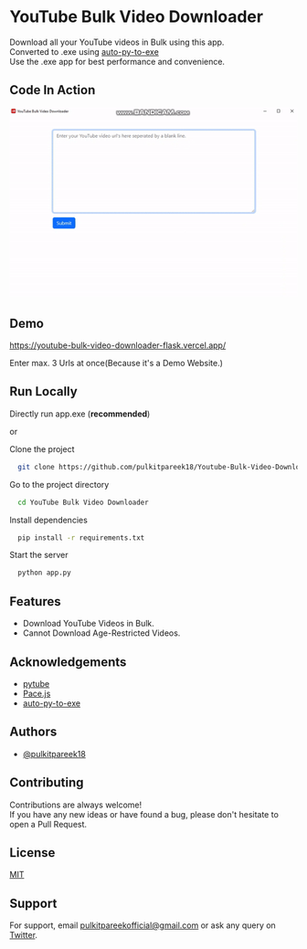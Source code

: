
# YouTube Bulk Video Downloader

Download all your YouTube videos in Bulk using this app.  
Converted to .exe using [auto-py-to-exe](https://github.com/brentvollebregt/auto-py-to-exe)  
Use the .exe app for best performance and convenience.

## Code In Action
![](https://github.com/pulkitpareek18/Youtube-Bulk-Video-Downloader/blob/master/demo.gif)

## Demo

https://youtube-bulk-video-downloader-flask.vercel.app/

Enter max. 3 Urls at once(Because it's a Demo Website.)

## Run Locally

Directly run app.exe (**recommended**)

or

Clone the project

```bash
  git clone https://github.com/pulkitpareek18/Youtube-Bulk-Video-Downloader
```

Go to the project directory

```bash
  cd YouTube Bulk Video Downloader
```

Install dependencies

```bash
  pip install -r requirements.txt
```

Start the server

```bash
  python app.py
```


## Features

- Download YouTube Videos in Bulk.
- Cannot Download Age-Restricted Videos.




## Acknowledgements

 - [pytube](https://github.com/pytube/pytube)
 - [Pace.js](https://codebyzach.github.io/pace/e.com/project/elangosundar/awesome-README-templates)
 - [auto-py-to-exe](https://github.com/brentvollebregt/auto-py-to-exe)
 


## Authors

- [@pulkitpareek18](https://www.github.com/pulkitpareek18)


## Contributing

Contributions are always welcome!  
If you have any new ideas or have found a bug, please don't hesitate to open a Pull Request.


## License

[MIT](https://github.com/pulkitpareek18/Youtube-Bulk-Video-Downloader/blob/master/LICENSE)


## Support

For support, email pulkitpareekofficial@gmail.com or ask any query on [Twitter](https://twitter.com/pulkitpareekOFL).

